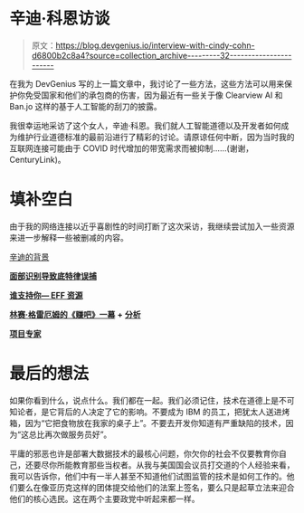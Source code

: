 # 辛迪·科恩访谈

> 原文：<https://blog.devgenius.io/interview-with-cindy-cohn-d6800b2c8a4?source=collection_archive---------32----------------------->

在我为 DevGenius 写的上一篇文章中，我讨论了一些方法，这些方法可以用来保护你免受国家和他们的承包商的伤害，因为最近有一些关于像 Clearview AI 和 Ban.jo 这样的基于人工智能的刮刀的披露。

我很幸运地采访了这个女人，辛迪·科恩。我们就人工智能道德以及开发者如何成为维护行业道德标准的最前沿进行了精彩的讨论。请原谅任何中断，因为当时我的互联网连接可能由于 COVID 时代增加的带宽需求而被抑制……(谢谢，CenturyLink)。

# 填补空白

由于我的网络连接以近乎喜剧性的时间打断了这次采访，我继续尝试加入一些资源来进一步解释一些被删减的内容。

[辛迪的背景 ](https://www.eff.org/about/staff/cindy-cohn)

[**面部识别导致底特律误捕**](https://artificialintelligence-news.com/2020/06/30/detroit-police-chief-ai-face-recognition/)

[**谁支持你— EFF 资源**](https://www.eff.org/wp/who-has-your-back-2019)

[**林赛·格雷厄姆的《赚吧》一幕**](https://www.congress.gov/bill/116th-congress/senate-bill/3398/text) **+** [**分析**](https://www.engadget.com/earn-it-act-amendments-pass-senate-judiciary-committee-165030518.html)

[**项目专家**](https://globalnews.ca/news/4125382/google-pentagon-ai-project-maven/)

# **最后的想法**

如果你看到什么，说点什么。我们都在一起。我们必须记住，技术在道德上是不可知论者，是它背后的人决定了它的影响。不要成为 IBM 的员工，把犹太人送进烤箱，因为“它把食物放在我家的桌子上”。不要去开发你知道有严重缺陷的技术，因为“这总比再次做服务员好”。

平庸的邪恶也许是部署大数据技术的最核心问题，你欠你的社会不仅要教育你自己，还要尽你所能教育那些当权者。从我与美国国会议员打交道的个人经验来看，我可以告诉你，他们中有一半人甚至不知道他们试图监管的技术是如何工作的。他们要么在像亚历克这样的团体提交给他们的法案上签名，要么只是起草立法来迎合他们的核心选民。这在两个主要政党中听起来都一样。